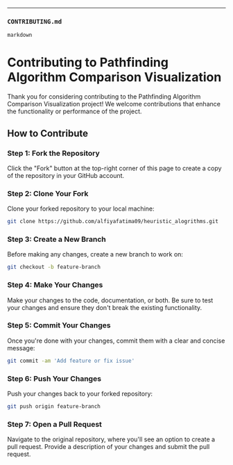 
---

### `CONTRIBUTING.md`

```markdown```
# Contributing to Pathfinding Algorithm Comparison Visualization

Thank you for considering contributing to the Pathfinding Algorithm Comparison Visualization project! We welcome contributions that enhance the functionality or performance of the project.

## How to Contribute

### Step 1: Fork the Repository

Click the "Fork" button at the top-right corner of this page to create a copy of the repository in your GitHub account.

### Step 2: Clone Your Fork

Clone your forked repository to your local machine:

```bash
git clone https://github.com/alfiyafatima09/heuristic_alogrithms.git

```

### Step 3: Create a New Branch

Before making any changes, create a new branch to work on:

```bash
git checkout -b feature-branch
```

### Step 4: Make Your Changes
Make your changes to the code, documentation, or both. Be sure to test your changes and ensure they don't break the existing functionality.

### Step 5: Commit Your Changes
Once you're done with your changes, commit them with a clear and concise message:

```bash
git commit -am 'Add feature or fix issue'
```

### Step 6: Push Your Changes
Push your changes back to your forked repository:

```bash
git push origin feature-branch
```

### Step 7: Open a Pull Request
Navigate to the original repository, where you'll see an option to create a pull request. Provide a description of your changes and submit the pull request.
